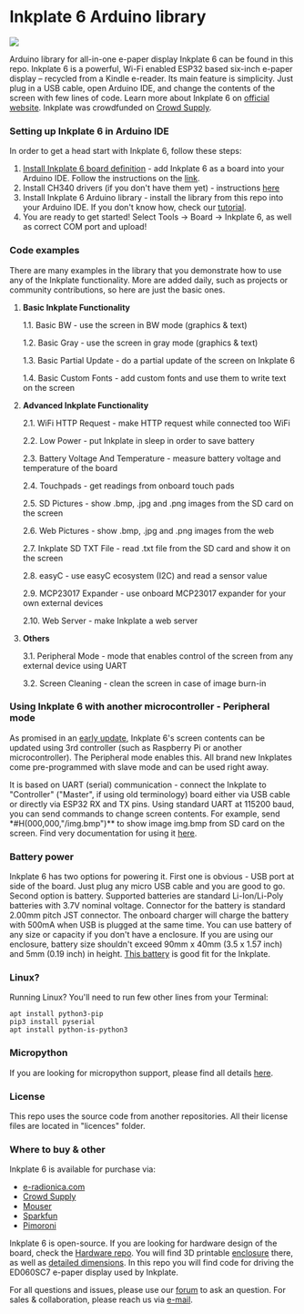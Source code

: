 # Inkplate 6 Arduino library

![](https://www.crowdsupply.com/img/040a/inkplate-6-angle-01_png_project-main.jpg)

Arduino library for all-in-one e-paper display Inkplate 6 can be found in this repo. Inkplate 6 is a powerful, Wi-Fi enabled ESP32 based six-inch e-paper display – recycled from a Kindle e-reader. Its main feature is simplicity. Just plug in a USB cable, open Arduino IDE, and change the contents of the screen with few lines of code. Learn more about Inkplate 6 on [official website](https://inkplate.io/). Inkplate was crowdfunded on [Crowd Supply](https://www.crowdsupply.com/e-radionica/inkplate-6).

### Setting up Inkplate 6 in Arduino IDE

In order to get a head start with Inkplate 6, follow these steps:

1. [Install Inkplate 6 board definition](https://e-radionica.com/en/blog/add-inkplate-6-to-arduino-ide/) - add Inkplate 6 as a board into your Arduino IDE. Follow the instructions on the [link](https://e-radionica.com/en/blog/add-inkplate-6-to-arduino-ide/).
2. Install CH340 drivers (if you don't have them yet) - instructions [here](https://e-radionica.com/en/blog/ch340-driver-installation-croduino-basic3-nova2/)
3. Install Inkplate 6 Arduino library - install the library from this repo into your Arduino IDE. If you don't know how, check our [tutorial](https://e-radionica.com/en/blog/arduino-library/#Kako%20instaliraty%20library?).
4. You are ready to get started! Select Tools -> Board -> Inkplate 6, as well as correct COM port and upload!

### Code examples

There are many examples in the library that you demonstrate how to use any of the Inkplate functionality.
More are added daily, such as projects or community contributions, so here are just the basic ones.

1. **Basic Inkplate Functionality**

   1.1. Basic BW - use the screen in BW mode (graphics & text)

   1.2. Basic Gray - use the screen in gray mode (graphics & text)

   1.3. Basic Partial Update - do a partial update of the screen on Inkplate 6

   1.4. Basic Custom Fonts - add custom fonts and use them to write text on the screen

2. **Advanced Inkplate Functionality**

   2.1. WiFi HTTP Request - make HTTP request while connected too WiFi

   2.2. Low Power - put Inkplate in sleep in order to save battery

   2.3. Battery Voltage And Temperature - measure battery voltage and temperature of the board

   2.4. Touchpads - get readings from onboard touch pads

   2.5. SD Pictures - show .bmp, .jpg and .png images from the SD card on the screen

   2.6. Web Pictures - show .bmp, .jpg and .png images from the web

   2.7. Inkplate SD TXT File - read .txt file from the SD card and show it on the screen

   2.8. easyC - use easyC ecosystem (I2C) and read a sensor value

   2.9. MCP23017 Expander - use onboard MCP23017 expander for your own external devices

   2.10. Web Server - make Inkplate a web server

3. **Others**

   3.1. Peripheral Mode - mode that enables control of the screen from any external device using UART

   3.2. Screen Cleaning - clean the screen in case of image burn-in

### Using Inkplate 6 with another microcontroller - Peripheral mode

As promised in an [early update](https://www.crowdsupply.com/e-radionica/inkplate-6/updates/successfully-funded-also-third-party-master-controllers-and-partial-updates), Inkplate 6's screen contents can be updated using 3rd controller (such as Raspberry Pi or another microcontroller). The Peripheral mode enables this. All brand new Inkplates come pre-programmed with slave mode and can be used right away.

It is based on UART (serial) communication - connect the Inkplate to "Controller" ("Master", if using old terminology) board either via USB cable or directly via ESP32 RX and TX pins. Using standard UART at 115200 baud, you can send commands to change screen contents. For example, send \*#H(000,000,"/img.bmp")\*\* to show image img.bmp from SD card on the screen. Find very documentation for using it [here](https://inkplate.readthedocs.io/en/latest/slave-mode.html).

### Battery power

Inkplate 6 has two options for powering it. First one is obvious - USB port at side of the board. Just plug any micro USB cable and you are good to go. Second option is battery. Supported batteries are standard Li-Ion/Li-Poly batteries with 3.7V nominal voltage. Connector for the battery is standard 2.00mm pitch JST connector. The onboard charger will charge the battery with 500mA when USB is plugged at the same time. You can use battery of any size or capacity if you don't have a enclosure. If you are using our enclosure, battery size shouldn't exceed 90mm x 40mm (3.5 x 1.57 inch) and 5mm (0.19 inch) in height. [This battery](https://e-radionica.com/en/li-ion-baterija-1200mah.html) is good fit for the Inkplate.

### Linux?
Running Linux? You'll need to run few other lines from your Terminal:
```
apt install python3-pip
pip3 install pyserial
apt install python-is-python3
```

### Micropython

If you are looking for micropython support, please find all details [here](https://github.com/e-radionicacom/Inkplate-6-micropython). 

### License

This repo uses the source code from another repositories. All their license files are located in "licences" folder. 

### Where to buy & other

Inkplate 6 is available for purchase via:

- [e-radionica.com](https://e-radionica.com/en/inkplate.html)
- [Crowd Supply](https://www.crowdsupply.com/e-radionica/inkplate-6)
- [Mouser](https://hr.mouser.com/Search/Refine?Keyword=inkplate)
- [Sparkfun](https://www.sparkfun.com/search/results?term=inkplate)
- [Pimoroni](https://shop.pimoroni.com/products/inkplate-6)

Inkplate 6 is open-source. If you are looking for hardware design of the board, check the [Hardware repo](https://github.com/e-radionicacom/Inkplate-6-hardware). You will find 3D printable [enclosure](https://github.com/e-radionicacom/Inkplate-6-hardware/tree/master/3D%20printable%20case) there, as well as [detailed dimensions](https://github.com/e-radionicacom/Inkplate-6-hardware/tree/master/Technical%20drawings). In this repo you will find code for driving the ED060SC7 e-paper display used by Inkplate.

For all questions and issues, please use our [forum](http://forum.e-radionica.com/en) to ask an question.
For sales & collaboration, please reach us via [e-mail](mailto:kontakt@e-radionica.com).
